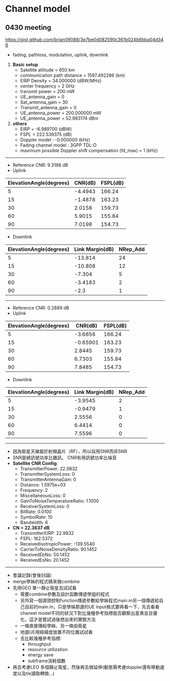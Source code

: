 # Channel model
0430 meeting
------
https://gist.github.com/brian09088/3e7be0d082590c361b024b6bba04d346
- fading, pathloss, modulation, uplink, downlink
1.  **Basic setup**
    - Satellite altitude = 650 km
    - communication path distance = 1597.492286 (km)
    - EIRP Density = 34.000000 (dBW/MHz)
    - center frequency = 2 GHz
    - transmit power = 200 mW
    - UE_antenna_gain = 0
    - Sat_antenna_gain = 30
    - Transmit_antenna_gain = 0
    - UE_antenna_power = 200.000000 mW
    - UE_antenna_power = 52.983174 dBm
2.  **others** 
    - EIRP = -6.989700 (dBW)
    - FSPL = 222.539375 (dB)
    - Doppler model : -0.000000 (kHz) 
    - Fading channel model : 3GPP TDL-D
    - maximum possible Doppler shift compensation (fd_max) = 1 (kHz)
------
- Reference CNR: 9.3198 dB 
- Uplink

 | ElevationAngle(degrees) | CNR(dB)|  FSPL(dB) |
 | ----------------------- | ------- | -------- |
 |           5             |   -4.4943   | 166.24 |
 |          15             |   -1.4878   | 163.23 |
 |          30             |    2.0158   | 159.73 |
 |          60             |    5.9015   | 155.84 |
 |          90             |    7.0198   | 154.73 |
  
- Downlink

 | ElevationAngle(degrees) | Link Margin(dB)| NRep_Add |
 | ----------------------- | ------- | -------- |
 |           5             |   -13.814   | 24 |
 |          15             |   -10.808   | 12 |
 |          30             |    -7.304   | 5 |
 |          60             |   -3.4183   | 2 |
 |          90             |   -2.3   | 1 |
 
------ 
- Reference CNR: 0.2889 dB
- Uplink 

 | ElevationAngle(degrees) | CNR(dB)|  FSPL(dB) |
 | ----------------------- | ------- | -------- |
 |           5             |   -3.6656   | 166.24 |
 |          15             |   -0.65901  | 163.23 |
 |          30             |    2.8445   | 159.73 |
 |          60             |    6.7303   | 155.84 |
 |          90             |    7.8485   | 154.73 |
  
- Downlink

 | ElevationAngle(degrees) | Link Margin(dB)| NRep_Add |
 | ----------------------- | ------- | -------- |
 |           5             |   -3.9545   | 2 |
 |          15             |   -0.9479   | 1 |
 |          30             |   2.5556   | 0 |
 |          60             |   6.4414   | 0 |
 |          90             |   7.5596   | 0 |
 
------ 
 - 因為衛星天線屬於射頻晶片（RF），所以採用SNR而非SNR
 - SNR是總訊號功率比雜訊。 CNR有用訊號功率比噪音
 - **Satellite CNR Config**:
     - TransmitterPower: 22.9832
     - TransmitterSystemLoss: 0
     - TransmitterAntennaGain: 0
     - Distance: 1.5975e+03
     - Frequency: 2
     - MiscellaneousLoss: 0
     - GainToNoiseTemperatureRatio: 1.1000
     - ReceiverSystemLoss: 0
     - BitRate: 0.0100
     - SymbolRate: 10
     - Bandwidth: 6
- **CN = 22.3637 dB**
    -  TransmitterEIRP: 22.9832
    - FSPL: 162.5372
    - ReceivedIsotropicPower: -139.5540
    - CarrierToNoiseDensityRatio: 90.1452
    - ReceivedEbNo: 50.1452
    - ReceivedEsNo: 20.1452 

------
- 會議記錄(會後討論)
- merge學姊的程式碼來做combine
- 先用GEO 單一靜止衛星去試試看
  - 需要combine參數及設計函數傳遞學姐的程式
  - 另外寫一個源頭控制function傳遞參數給學姊程式main.m另一個傳遞給自己目前的main.m，只是學姊那邊的UE input格式要再看一下，先去看看chaneel model不同的狀況下對比幾種參考指標能否觀察出差異並且優化，這才是嘗試過後想出來的實驗方法
  - 一條直接傳給學姊、另一條由衛星
  - 地面UE用經緯度放置不同位置試試看
  - 去比較幾種參考指標:
    - throughput
    - resource utilization
    - energy save
    - subframe消耗個數
- 再去考慮LEO 多個靜止衛星，然後再去做延伸(動態需考慮doppler還有移動速度以及tle讀取轉換...)